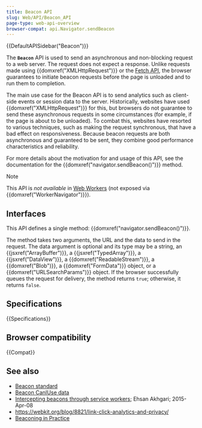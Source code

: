 ```yaml
---
title: Beacon API
slug: Web/API/Beacon_API
page-type: web-api-overview
browser-compat: api.Navigator.sendBeacon
---
```


{{DefaultAPISidebar("Beacon")}}

The **`Beacon`** API is used to send an asynchronous and non-blocking request to a web server. The request does not expect a response. Unlike requests made using {{domxref("XMLHttpRequest")}} or the [Fetch API](/en-US/docs/Web/API/Fetch_API), the browser guarantees to initiate beacon requests before the page is unloaded and to run them to completion.

The main use case for the Beacon API is to send analytics such as client-side events or session data to the server. Historically, websites have used {{domxref("XMLHttpRequest")}} for this, but browsers do not guarantee to send these asynchronous requests in some circumstances (for example, if the page is about to be unloaded). To combat this, websites have resorted to various techniques, such as making the request synchronous, that have a bad effect on responsiveness. Because beacon requests are both asynchronous and guaranteed to be sent, they combine good performance characteristics and reliability.

For more details about the motivation for and usage of this API, see the documentation for the {{domxref("navigator.sendBeacon()")}} method.

> [!NOTE]
> This API is _not available_ in [Web Workers](/en-US/docs/Web/API/Web_Workers_API) (not exposed via {{domxref("WorkerNavigator")}}).

## Interfaces

This API defines a single method: {{domxref("navigator.sendBeacon()")}}.

The method takes two arguments, the URL and the data to send in the request. The data argument is optional and its type may be a string, an {{jsxref("ArrayBuffer")}}, a {{jsxref("TypedArray")}}, a {{jsxref("DataView")}}, a {{domxref("ReadableStream")}}, a {{domxref("Blob")}}, a {{domxref("FormData")}} object, or a {{domxref("URLSearchParams")}} object. If the browser successfully queues the request for delivery, the method returns `true`; otherwise, it returns `false`.

## Specifications

{{Specifications}}

## Browser compatibility

{{Compat}}

## See also

- [Beacon standard](https://w3c.github.io/beacon/)
- [Beacon CanIUse data](https://caniuse.com/#search=beacon)
- [Intercepting beacons through service workers](https://ehsanakhgari.org/blog/2015-04-08/intercepting-beacons-through-service-workers/); Ehsan Akhgari; 2015-Apr-08
- <https://webkit.org/blog/8821/link-click-analytics-and-privacy/>
- [Beaconing in Practice](https://calendar.perfplanet.com/2020/beaconing-in-practice/)
